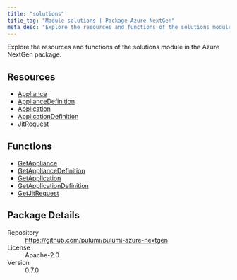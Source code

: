 ```yaml
---
title: "solutions"
title_tag: "Module solutions | Package Azure NextGen"
meta_desc: "Explore the resources and functions of the solutions module in the Azure NextGen package."
---
```


<!-- WARNING: this file was generated by Pulumi Docs Generator. -->
<!-- Do not edit by hand unless you're certain you know what you are doing! -->

Explore the resources and functions of the solutions module in the Azure NextGen package.

<h2 id="resources">Resources</h2>
<ul class="api">
    <li><a href="appliance" title="Appliance"><span class="symbol resource"></span>Appliance</a></li>
    <li><a href="appliancedefinition" title="ApplianceDefinition"><span class="symbol resource"></span>ApplianceDefinition</a></li>
    <li><a href="application" title="Application"><span class="symbol resource"></span>Application</a></li>
    <li><a href="applicationdefinition" title="ApplicationDefinition"><span class="symbol resource"></span>ApplicationDefinition</a></li>
    <li><a href="jitrequest" title="JitRequest"><span class="symbol resource"></span>JitRequest</a></li>
</ul>

<h2 id="functions">Functions</h2>
<ul class="api">
    <li><a href="getappliance" title="GetAppliance"><span class="symbol function"></span>GetAppliance</a></li>
    <li><a href="getappliancedefinition" title="GetApplianceDefinition"><span class="symbol function"></span>GetApplianceDefinition</a></li>
    <li><a href="getapplication" title="GetApplication"><span class="symbol function"></span>GetApplication</a></li>
    <li><a href="getapplicationdefinition" title="GetApplicationDefinition"><span class="symbol function"></span>GetApplicationDefinition</a></li>
    <li><a href="getjitrequest" title="GetJitRequest"><span class="symbol function"></span>GetJitRequest</a></li>
</ul>

<h2 id="package-details">Package Details</h2>
<dl class="package-details">
	<dt>Repository</dt>
	<dd><a href="https://github.com/pulumi/pulumi-azure-nextgen">https://github.com/pulumi/pulumi-azure-nextgen</a></dd>
	<dt>License</dt>
	<dd>Apache-2.0</dd>
	<dt>Version</dt>
	<dd>0.7.0</dd>
</dl>

